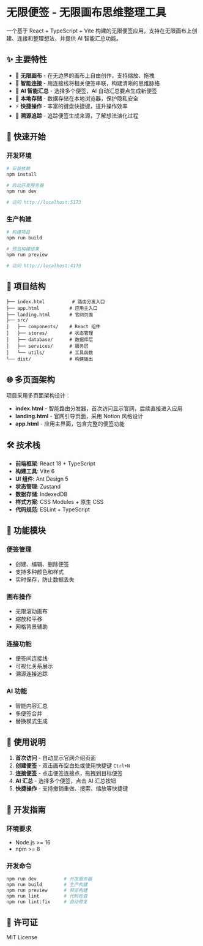 # 无限便签 - 无限画布思维整理工具

一个基于 React + TypeScript + Vite 构建的无限便签应用，支持在无限画布上创建、连接和整理想法，并提供 AI 智能汇总功能。

## ✨ 主要特性

- 🎨 **无限画布** - 在无边界的画布上自由创作，支持缩放、拖拽
- 🔗 **智能连接** - 用连接线将相关便签串联，构建清晰的思维脉络
- 🤖 **AI 智能汇总** - 选择多个便签，AI 自动汇总要点生成新便签
- 💾 **本地存储** - 数据存储在本地浏览器，保护隐私安全
- ⚡ **快捷操作** - 丰富的键盘快捷键，提升操作效率
- 🎯 **溯源追踪** - 追踪便签生成来源，了解想法演化过程

## 🚀 快速开始

### 开发环境

```bash
# 安装依赖
npm install

# 启动开发服务器
npm run dev

# 访问 http://localhost:5173
```

### 生产构建

```bash
# 构建项目
npm run build

# 预览构建结果
npm run preview

# 访问 http://localhost:4173
```

## 📁 项目结构

```
├── index.html          # 路由分发入口
├── app.html           # 应用主入口
├── landing.html       # 官网页面
├── src/
│   ├── components/    # React 组件
│   ├── stores/        # 状态管理
│   ├── database/      # 数据库层
│   ├── services/      # 服务层
│   └── utils/         # 工具函数
└── dist/              # 构建输出
```

## 🌐 多页面架构

项目采用多页面架构设计：

- **index.html** - 智能路由分发器，首次访问显示官网，后续直接进入应用
- **landing.html** - 官网引导页面，采用 Notion 风格设计
- **app.html** - 应用主界面，包含完整的便签功能

## 🛠 技术栈

- **前端框架**: React 18 + TypeScript
- **构建工具**: Vite 6
- **UI 组件**: Ant Design 5
- **状态管理**: Zustand
- **数据存储**: IndexedDB
- **样式方案**: CSS Modules + 原生 CSS
- **代码规范**: ESLint + TypeScript

## 📱 功能模块

### 便签管理

- 创建、编辑、删除便签
- 支持多种颜色和样式
- 实时保存，防止数据丢失

### 画布操作

- 无限滚动画布
- 缩放和平移
- 网格背景辅助

### 连接功能

- 便签间连接线
- 可视化关系展示
- 溯源连接追踪

### AI 功能

- 智能内容汇总
- 多便签合并
- 替换模式生成

## 🎯 使用说明

1. **首次访问** - 自动显示官网介绍页面
2. **创建便签** - 双击画布空白处或使用快捷键 `Ctrl+N`
3. **连接便签** - 点击便签连接点，拖拽到目标便签
4. **AI 汇总** - 选择多个便签，点击 AI 汇总按钮
5. **快捷操作** - 支持撤销重做、搜索、缩放等快捷键

## 🔧 开发指南

### 环境要求

- Node.js >= 16
- npm >= 8

### 开发命令

```bash
npm run dev          # 开发服务器
npm run build        # 生产构建
npm run preview      # 预览构建
npm run lint         # 代码检查
npm run lint:fix     # 自动修复
```

## 📄 许可证

MIT License
